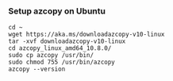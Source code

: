 ### Setup azcopy on Ubuntu
```
cd ~
wget https://aka.ms/downloadazcopy-v10-linux
tar -xvf downloadazcopy-v10-linux
cd azcopy_linux_amd64_10.8.0/
sudo cp azcopy /usr/bin/
sudo chmod 755 /usr/bin/azcopy
azcopy --version
```

